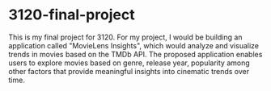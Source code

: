 # 3120-final-project
This is my final project for 3120. For my project, I would be building an application called "MovieLens Insights", which would
analyze and visualize trends in movies based on the TMDb API. The proposed application
enables users to explore movies based on genre, release year, popularity among other factors
that provide meaningful insights into cinematic trends over time. 
